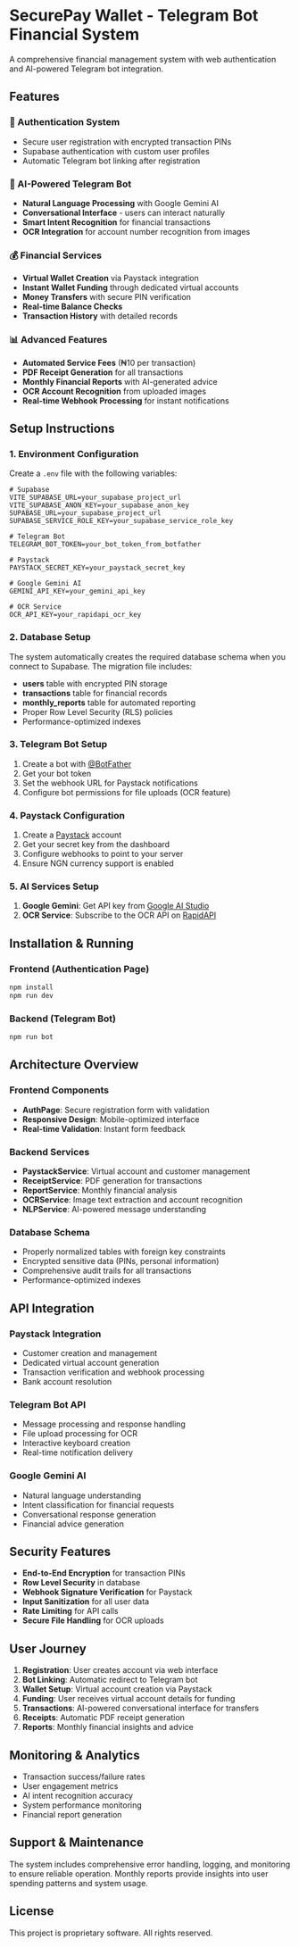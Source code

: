 # SecurePay Wallet - Telegram Bot Financial System

A comprehensive financial management system with web authentication and AI-powered Telegram bot integration.

## Features

### 🔐 Authentication System
- Secure user registration with encrypted transaction PINs
- Supabase authentication with custom user profiles
- Automatic Telegram bot linking after registration

### 🤖 AI-Powered Telegram Bot
- **Natural Language Processing** with Google Gemini AI
- **Conversational Interface** - users can interact naturally
- **Smart Intent Recognition** for financial transactions
- **OCR Integration** for account number recognition from images

### 💰 Financial Services
- **Virtual Wallet Creation** via Paystack integration
- **Instant Wallet Funding** through dedicated virtual accounts
- **Money Transfers** with secure PIN verification
- **Real-time Balance Checks**
- **Transaction History** with detailed records

### 📊 Advanced Features
- **Automated Service Fees** (₦10 per transaction)
- **PDF Receipt Generation** for all transactions
- **Monthly Financial Reports** with AI-generated advice
- **OCR Account Recognition** from uploaded images
- **Real-time Webhook Processing** for instant notifications

## Setup Instructions

### 1. Environment Configuration

Create a `.env` file with the following variables:

```env
# Supabase
VITE_SUPABASE_URL=your_supabase_project_url
VITE_SUPABASE_ANON_KEY=your_supabase_anon_key
SUPABASE_URL=your_supabase_project_url
SUPABASE_SERVICE_ROLE_KEY=your_supabase_service_role_key

# Telegram Bot
TELEGRAM_BOT_TOKEN=your_bot_token_from_botfather

# Paystack
PAYSTACK_SECRET_KEY=your_paystack_secret_key

# Google Gemini AI
GEMINI_API_KEY=your_gemini_api_key

# OCR Service
OCR_API_KEY=your_rapidapi_ocr_key
```

### 2. Database Setup

The system automatically creates the required database schema when you connect to Supabase. The migration file includes:

- **users** table with encrypted PIN storage
- **transactions** table for financial records
- **monthly_reports** table for automated reporting
- Proper Row Level Security (RLS) policies
- Performance-optimized indexes

### 3. Telegram Bot Setup

1. Create a bot with [@BotFather](https://t.me/botfather)
2. Get your bot token
3. Set the webhook URL for Paystack notifications
4. Configure bot permissions for file uploads (OCR feature)

### 4. Paystack Configuration

1. Create a [Paystack](https://paystack.com) account
2. Get your secret key from the dashboard
3. Configure webhooks to point to your server
4. Ensure NGN currency support is enabled

### 5. AI Services Setup

1. **Google Gemini**: Get API key from [Google AI Studio](https://makersuite.google.com)
2. **OCR Service**: Subscribe to the OCR API on [RapidAPI](https://rapidapi.com/hub)

## Installation & Running

### Frontend (Authentication Page)
```bash
npm install
npm run dev
```

### Backend (Telegram Bot)
```bash
npm run bot
```

## Architecture Overview

### Frontend Components
- **AuthPage**: Secure registration form with validation
- **Responsive Design**: Mobile-optimized interface
- **Real-time Validation**: Instant form feedback

### Backend Services
- **PaystackService**: Virtual account and customer management
- **ReceiptService**: PDF generation for transactions
- **ReportService**: Monthly financial analysis
- **OCRService**: Image text extraction and account recognition
- **NLPService**: AI-powered message understanding

### Database Schema
- Properly normalized tables with foreign key constraints
- Encrypted sensitive data (PINs, personal information)
- Comprehensive audit trails for all transactions
- Performance-optimized indexes

## API Integration

### Paystack Integration
- Customer creation and management
- Dedicated virtual account generation
- Transaction verification and webhook processing
- Bank account resolution

### Telegram Bot API
- Message processing and response handling
- File upload processing for OCR
- Interactive keyboard creation
- Real-time notification delivery

### Google Gemini AI
- Natural language understanding
- Intent classification for financial requests
- Conversational response generation
- Financial advice generation

## Security Features

- **End-to-End Encryption** for transaction PINs
- **Row Level Security** in database
- **Webhook Signature Verification** for Paystack
- **Input Sanitization** for all user data
- **Rate Limiting** for API calls
- **Secure File Handling** for OCR uploads

## User Journey

1. **Registration**: User creates account via web interface
2. **Bot Linking**: Automatic redirect to Telegram bot
3. **Wallet Setup**: Virtual account creation via Paystack
4. **Funding**: User receives virtual account details for funding
5. **Transactions**: AI-powered conversational interface for transfers
6. **Receipts**: Automatic PDF receipt generation
7. **Reports**: Monthly financial insights and advice

## Monitoring & Analytics

- Transaction success/failure rates
- User engagement metrics
- AI intent recognition accuracy
- System performance monitoring
- Financial report generation

## Support & Maintenance

The system includes comprehensive error handling, logging, and monitoring to ensure reliable operation. Monthly reports provide insights into user spending patterns and system usage.

## License

This project is proprietary software. All rights reserved.